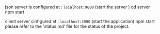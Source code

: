 json server is configured at : `localhost:9000`
(start the server )
cd server
npm start

client server cinfigured at : `localhost:3000`
(start the application)
npm start
please refer to the 'status.md' file for the status of the project.